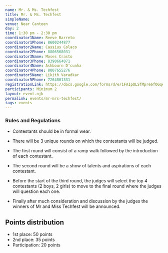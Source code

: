 ```yaml
---
name: Mr. & Ms. Techfest
title: Mr. & Ms. Techfest
simpleName:
venue: Near Canteen
day: 2
time: 1:30 pm - 2:30 pm
coordinator1Name: Reeve Barreto
coordinator1Phone: 8600244877
coordinator2Name: Cassius Colaco
coordinator2Phone: 8806568031
coordinator3Name: Moses Crasto
coordinator3Phone: 8390664071
coordinator4Name: Ashbourn D'cunha
coordinator4Phone: 8007655276
coordinator5Name: Likith Varadkar
coordinator5Phone: 7264801331
registrationLink: https://docs.google.com/forms/d/e/1FAIpQLSfMpre6fOGqeZGpDpQ9yyDlwnR2-nKG88iKbM5XdRA9UYMaDw/viewform?usp=sf_link
participants: Minimum 2
layout: event.njk
permalink: events/mr-mrs-techfest/
tags: events
---
```


### Rules and Regulations

- Contestants should be in formal wear.

- There will be 3 unique rounds on which the contestants will be judged.

- The first round will consist of a ramp walk followed by the introduction of each contestant.

- The second round will be a show of talents and aspirations of each contestant.

- Before the start of the third round, the judges will select the top 4 contestants (2 boys, 2 girls) to move to the final round where the judges will question each one.

- Finally after much consideration and discussion by the judges the winners of Mr and Miss Techfest will be announced.

## Points distribution

- 1st place: 50 points
- 2nd place: 35 points
- Participation: 20 points
